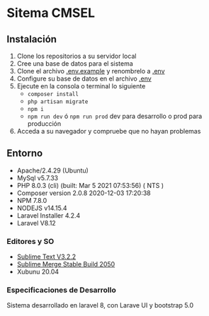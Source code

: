 # Sitema CMSEL #

## Instalación ##
1. Clone los repositorios a su servidor local
2. Cree una base de datos para el sistema
3. Clone el archivo <u>.env.example</u> y renombrelo a <u>.env</u>
4. Configure su base de datos en el archivo <u>.env</u>
5. Ejecute en la consola o terminal lo siguiente
	- `composer install`
	- `php artisan migrate`
	- `npm i`
	- `npm run dev` ó `npm run prod` dev para desarrollo o prod para producción
6. Acceda a su navegador y compruebe que no hayan problemas

## Entorno ##
- Apache/2.4.29 (Ubuntu)
- MySql v5.7.33
- PHP 8.0.3 (cli) (built: Mar  5 2021 07:53:56) ( NTS )
- Composer version 2.0.8 2020-12-03 17:20:38
- NPM 7.8.0
- NODEJS v14.15.4
- Laravel Installer 4.2.4
- Laravel V8.12
### Editores y SO ###
* [Sublime Text V3.2.2](https://www.sublimetext.com/3)
* [Sublime Merge Stable Build 2050](https://sublimemerge.com)
* Xubunu 20.04

### Especificaciones de Desarrollo ###
Sistema desarrollado en laravel 8, con Larave UI y bootstrap 5.0
